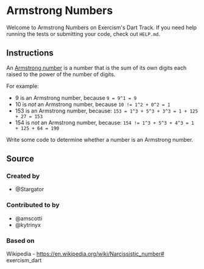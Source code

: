 # Armstrong Numbers

Welcome to Armstrong Numbers on Exercism's Dart Track.
If you need help running the tests or submitting your code, check out `HELP.md`.

## Instructions

An [Armstrong number][armstrong-number] is a number that is the sum of its own digits each raised to the power of the number of digits.

For example:

- 9 is an Armstrong number, because `9 = 9^1 = 9`
- 10 is *not* an Armstrong number, because `10 != 1^2 + 0^2 = 1`
- 153 is an Armstrong number, because: `153 = 1^3 + 5^3 + 3^3 = 1 + 125 + 27 = 153`
- 154 is *not* an Armstrong number, because: `154 != 1^3 + 5^3 + 4^3 = 1 + 125 + 64 = 190`

Write some code to determine whether a number is an Armstrong number.

[armstrong-number]: https://en.wikipedia.org/wiki/Narcissistic_number

## Source

### Created by

- @Stargator

### Contributed to by

- @amscotti
- @kytrinyx

### Based on

Wikipedia - https://en.wikipedia.org/wiki/Narcissistic_number# exercism_dart
